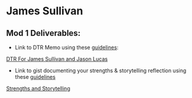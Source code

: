 # James Sullivan


## Mod 1 Deliverables:
* Link to DTR Memo using these [guidelines](https://github.com/turingschool/career-development-curriculum/blob/master/module_one/dtr_guidelines_memo.md):

[DTR For James Sullivan and Jason Lucas](https://gist.github.com/jsullivan5/e800166caba1045cf20c14502b8bdf73)

* Link to gist documenting your strengths & storytelling reflection using these [guidelines](https://github.com/turingschool/career-development-curriculum/blob/master/module_one/strengths_storytelling_reflection.md)


[Strengths and Storytelling](https://gist.github.com/jsullivan5/842d994c7ded0ad9bda10ff0fbcde449)
